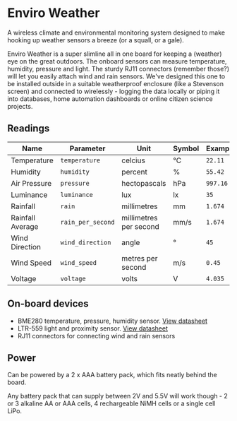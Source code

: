 # Enviro Weather

A wireless climate and environmental monitoring system designed to make hooking up weather sensors a breeze (or a squall, or a gale).

Enviro Weather is a super slimline all in one board for keeping a (weather) eye on the great outdoors. The onboard sensors can measure temperature, humidity, pressure and light. The sturdy RJ11 connectors (remember those?) will let you easily attach wind and rain sensors. We've designed this one to be installed outside in a suitable weatherproof enclosure (like a Stevenson screen) and connected to wirelessly - logging the data locally or piping it into databases, home automation dashboards or online citizen science projects.

## Readings

|Name|Parameter|Unit|Symbol|Example|
|---|---|---|---|---|
|Temperature|`temperature`|celcius|°C|`22.11`|
|Humidity|`humidity`|percent|%|`55.42`|
|Air Pressure|`pressure`|hectopascals|hPa|`997.16`|
|Luminance|`luminance`|lux|lx|`35`|
|Rainfall|`rain`|millimetres|mm|`1.674`|
|Rainfall Average|`rain_per_second`|millimetres per second|mm/s|`1.674`|
|Wind Direction|`wind_direction`|angle|°|`45`|
|Wind Speed|`wind_speed`|metres per second|m/s|`0.45`|
|Voltage|`voltage`|volts|V|`4.035`|

## On-board devices

- BME280 temperature, pressure, humidity sensor. [View datasheet](https://www.bosch-sensortec.com/media/boschsensortec/downloads/datasheets/bst-bme280-ds002.pdf)
- LTR-559 light and proximity sensor. [View datasheet](https://optoelectronics.liteon.com/upload/download/ds86-2013-0003/ltr-559als-01_ds_v1.pdf)
- RJ11 connectors for connecting wind and rain sensors

## Power

Can be powered by a 2 x AAA battery pack, which fits neatly behind the board.

Any battery pack that can supply between 2V and 5.5V will work though - 2 or 3 alkaline AA or AAA cells, 4 rechargeable NiMH cells or a single cell LiPo.
